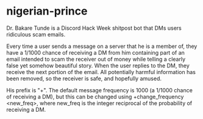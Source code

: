 # nigerian-prince
Dr. Bakare Tunde is a Discord Hack Week shitpost bot that DMs users ridiculous scam emails.

Every time a user sends a message on a server that he is a member of, they have a 1/1000 chance of receiving a DM from him containing part of an email intended to scam the receiver out of money while telling a clearly false yet somehow beautiful story. When the user replies to the DM, they receive the next portion of the email. All potentially harmful information has been removed, so the receiver is safe, and hopefully amused.

His prefix is "+". The default message frequency is 1000 (a 1/1000 chance of receiving a DM), but this can be changed using +change_frequency <new_freq>, where new_freq is the integer reciprocal of the probability of receiving a DM.
